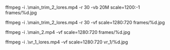 ffmpeg -i .\main_trim_2_lores.mp4 -r 30 -vb 20M scale=1200:-1 frames/%d.jpg


ffmpeg -i .\main_trim_2_lores.mp4 -r 30 -vf scale=1280:720 frames/%d.jpg

ffmpeg -i .\main_2.mp4 -vf scale=1280:720 frames/%d.jpg

ffmpeg -i .\vr_1_lores.mp4 -vf scale=1280:720 vr_1/%d.jpg